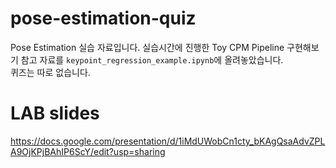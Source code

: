 # pose-estimation-quiz
Pose Estimation 실습 자료입니다. 실습시간에 진행한 Toy CPM Pipeline 구현해보기 참고 자료를 `keypoint_regression_example.ipynb`에 올려놓았습니다. <br>
퀴즈는 따로 없습니다.

# LAB slides
https://docs.google.com/presentation/d/1iMdUWobCn1cty_bKAgQsaAdvZPLA9OjKPjBAhIP6ScY/edit?usp=sharing
